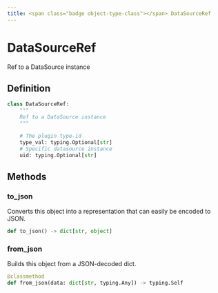 ```yaml
---
title: <span class="badge object-type-class"></span> DataSourceRef
---
```

# <span class="badge object-type-class"></span> DataSourceRef

Ref to a DataSource instance

## Definition

```python
class DataSourceRef:
    """
    Ref to a DataSource instance
    """

    # The plugin type-id
    type_val: typing.Optional[str]
    # Specific datasource instance
    uid: typing.Optional[str]
```
## Methods

### <span class="badge object-method"></span> to_json

Converts this object into a representation that can easily be encoded to JSON.

```python
def to_json() -> dict[str, object]
```

### <span class="badge object-method"></span> from_json

Builds this object from a JSON-decoded dict.

```python
@classmethod
def from_json(data: dict[str, typing.Any]) -> typing.Self
```

